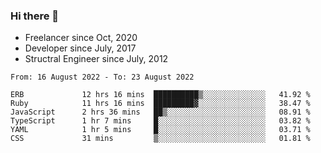 ### Hi there 👋

- Freelancer since Oct, 2020
- Developer since July, 2017
- Structral Engineer since July, 2012

<!--START_SECTION:waka-->

```text
From: 16 August 2022 - To: 23 August 2022

ERB             12 hrs 16 mins  ██████████▒░░░░░░░░░░░░░░   41.92 %
Ruby            11 hrs 16 mins  █████████▓░░░░░░░░░░░░░░░   38.47 %
JavaScript      2 hrs 36 mins   ██▒░░░░░░░░░░░░░░░░░░░░░░   08.91 %
TypeScript      1 hr 7 mins     █░░░░░░░░░░░░░░░░░░░░░░░░   03.82 %
YAML            1 hr 5 mins     █░░░░░░░░░░░░░░░░░░░░░░░░   03.71 %
CSS             31 mins         ▒░░░░░░░░░░░░░░░░░░░░░░░░   01.81 %
```

<!--END_SECTION:waka-->
